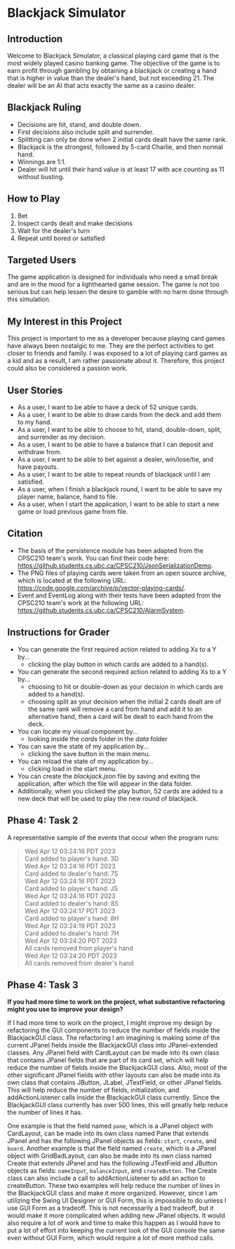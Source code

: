 # Blackjack Simulator

## Introduction

Welcome to Blackjack Simulator, a classical playing card game that is the most widely played casino banking game. The 
objective of the game is to earn profit through gambling by obtaining a blackjack or creating a hand that is higher in 
value than the dealer's hand, but not exceeding 21. The dealer will be an AI that acts exactly the same as a casino 
dealer.

## Blackjack Ruling
- Decisions are hit, stand, and double down.
- First decisions also include split and surrender.
- Splitting can only be done when 2 initial cards dealt have the same rank.
- Blackjack is the strongest, followed by 5-card Charlie, and then normal hand.
- Winnings are 1:1.
- Dealer will hit until their hand value is at least 17 with ace counting as 11 without busting.

## How to Play
1. Bet
2. Inspect cards dealt and make decisions
3. Wait for the dealer's turn
4. Repeat until bored or satisfied

## Targeted Users

The game application is designed for individuals who need a small break and are in the mood for a lighthearted game
session. The game is not too serious but can help lessen the desire to gamble with no harm done through this simulation.

## My Interest in this Project

This project is important to me as a developer because playing card games have always been nostalgic to me. They are the
perfect activities to get closer to friends and family. I was exposed to a lot of playing card games as a kid and as a 
result, I am rather passionate about it. Therefore, this project could also be considered a passion work.

## User Stories

- As a user, I want to be able to have a deck of 52 unique cards.
- As a user, I want to be able to draw cards from the deck and add them to my hand.
- As a user, I want to be able to choose to hit, stand, double-down, split, and surrender as my decision.
- As a user, I want to be able to have a balance that I can deposit and withdraw from.
- As a user, I want to be able to bet against a dealer, win/lose/tie, and have payouts.
- As a user, I want to be able to repeat rounds of blackjack until I am satisfied.
- As a user, when I finish a blackjack round, I want to be able to save my player name, balance, hand to file.
- As a user, when I start the application, I want to be able to start a new game or load previous game from file.

## Citation

- The basis of the persistence module has been adapted from the CPSC210 team's work. You can find their code here:
https://github.students.cs.ubc.ca/CPSC210/JsonSerializationDemo.
- The PNG files of playing cards were taken from an open source archive, which is located at the following URL:
https://code.google.com/archive/p/vector-playing-cards/.
- Event and EventLog along with their tests have been adapted from the CPSC210 team's work at the following URL:
https://github.students.cs.ubc.ca/CPSC210/AlarmSystem.

## Instructions for Grader

- You can generate the first required action related to adding Xs to a Y by...
  - clicking the play button in which cards are added to a hand(s).
- You can generate the second required action related to adding Xs to a Y by...
  - choosing to hit or double-down as your decision in which cards are added to a hand(s).
  - choosing split as your decision when the initial 2 cards dealt are of the same rank will remove a card from hand and 
  add it to an alternative hand, then a card will be dealt to each hand from the deck.
- You can locate my visual component by...
  - looking inside the *cards* folder in the *data* folder
- You can save the state of my application by...
  - clicking the save button in the main menu.
- You can reload the state of my application by...
  - clicking load in the start menu.
- You can create the *blackjack.json* file by saving and exiting the application, after which the file will appear in 
the data folder.
- Additionally, when you clicked the play button, 52 cards are added to a new deck that will be used to play the new 
round of blackjack.

## Phase 4: Task 2

A representative sample of the events that occur when the program runs:
>Wed Apr 12 03:24:16 PDT 2023  
Card added to player's hand: 3D  
Wed Apr 12 03:24:16 PDT 2023  
Card added to dealer's hand: 7S  
Wed Apr 12 03:24:16 PDT 2023  
Card added to player's hand: JS  
Wed Apr 12 03:24:16 PDT 2023  
Card added to dealer's hand: 8S  
Wed Apr 12 03:24:17 PDT 2023  
Card added to player's hand: 8H  
Wed Apr 12 03:24:19 PDT 2023  
Card added to dealer's hand: 7H  
Wed Apr 12 03:24:20 PDT 2023  
All cards removed from player's hand  
Wed Apr 12 03:24:20 PDT 2023  
All cards removed from dealer's hand  

## Phase 4: Task 3

**If you had more time to work on the project, what substantive refactoring might you use to improve your design?**

If I had more time to work on the project, I might improve my design by refactoring the GUI components to reduce the 
number of fields inside the BlackjackGUI class. The refactoring I am imagining is making some of the current JPanel 
fields inside the BlackjackGUI class into JPanel-extended classes. Any JPanel field with CardLayout can be made 
into its own class that contains JPanel fields that are part of its card set, which will help reduce the number of 
fields inside the BlackjackGUI class. Also, most of the other significant JPanel fields with other layouts can also be 
made into its own class that contains JButton, JLabel, JTextField, or other JPanel fields. This will help reduce the 
number of fields,  initialization, and addActionListener calls inside the BlackjackGUI class currently. Since the 
BlackjackGUI class currently has over 500 lines, this will greatly help reduce the number of lines it has.

One example is that the field named `pane`, which is a JPanel object with CardLayout, can be made into its own class 
named Pane that extends JPanel and has the following JPanel objects as fields: `start`, `create`, and `board`. Another 
example is that the field named `create`, which is a JPanel object with GridBadLayout, can also be made into its own 
class named Create that extends JPanel and has the following JTextField and JButton objects as fields: `nameInput`, 
`balanceInput`, and `createButton`. The Create class can also include a call to addActionListener to add an action to 
createButton. These two examples will help reduce the number of lines in the BlackjackGUI class and make it more 
organized. However, since I am utilizing the Swing UI Designer or GUI Form, this is impossible to do unless I use GUI 
Form as a tradeoff. This is not necessarily a bad tradeoff, but it would make it more complicated when adding new 
JPanel objects. It would also require a lot of work and time to make this happen as I would have to put a lot of effort 
into keeping the current look of the GUI console the same even without GUI Form, which would require a lot of more 
method calls.
